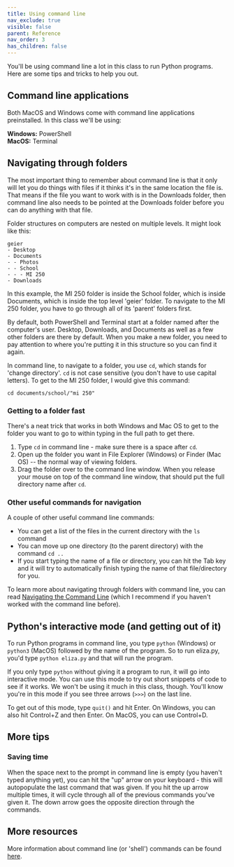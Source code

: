 ```yaml
---
title: Using command line
nav_exclude: true
visible: false
parent: Reference
nav_order: 3
has_children: false
---
```


You'll be using command line a lot in this class to run Python programs. Here are some tips and tricks to help you out.

## Command line applications

Both MacOS and Windows come with command line applications preinstalled. In this class we'll be using:

**Windows:** PowerShell  
**MacOS:** Terminal

## Navigating through folders

The most important thing to remember about command line is that it only will let you do things with files if it thinks it's in the same location the file is. That means if the file you want to work with is in the Downloads folder, then command line also needs to be pointed at the Downloads folder before you can do anything with that file. 

Folder structures on computers are nested on multiple levels. It might look like this:

```
geier  
- Desktop  
- Documents  
- - Photos  
- - School  
- - - MI 250  
- Downloads  
```

In this example, the MI 250 folder is inside the School folder, which is inside Documents, which is inside the top level 'geier' folder. To navigate to the MI 250 folder, you have to go through all of its 'parent' folders first.

By default, both PowerShell and Terminal start at a folder named after the computer's user. Desktop, Downloads, and Documents as well as a few other folders are there by default. When you make a new folder, you need to pay attention to where you're putting it in this structure so you can find it again.

In command line, to navigate to a folder, you use `cd`, which stands for 'change directory'. `cd` is not case sensitive (you don't have to use capital letters). To get to the MI 250 folder, I would give this command:
```
cd documents/school/"mi 250"
```

### Getting to a folder fast

There's a neat trick that works in both Windows and Mac OS to get to the folder you want to go to within typing in the full path to get there. 
1. Type `cd` in command line - make sure there is a space after `cd`.
2. Open up the folder you want in File Explorer (Windows) or Finder (Mac OS) -- the normal way of viewing folders. 
3. Drag the folder over to the command line window. When you release your mouse on top of the command line window, that should put the full directory name after `cd`.

### Other useful commands for navigation

A couple of other useful command line commands:
* You can get a list of the files in the current directory with the `ls` command
* You can move up one directory (to the parent directory) with the command `cd ..`
* If you start typing the name of a file or directory, you can hit the Tab key and it will try to automatically finish typing the name of that file/directory for you.

To learn more about navigating through folders with command line, you can read [Navigating the Command Line](http://swcarpentry.github.io/shell-novice/02-filedir/index.html) 
(which I recommend if you haven't worked with the command line before).

## Python's interactive mode (and getting out of it)

To run Python programs in command line, you type `python` (Windows) or `python3` (MacOS) followed by the name of the program. So to run eliza.py, you'd type `python eliza.py` and that will run the program. 

If you only type `python` without giving it a program to run, it will go into interactive mode. You can use this mode to try out short snippets of code to see if it works. We won't be using it much in this class, though. You'll know you're in this mode if you see three arrows (`>>>`) on the last line. 

To get out of this mode, type `quit()` and hit Enter. On Windows, you can also hit Control+Z and then Enter. On MacOS, you can use Control+D.

## More tips

### Saving time

When the space next to the prompt in command line is empty (you haven't typed anything yet), you can hit the "up" arrow on your keyboard - this will autopopulate the last command that was given. If you hit the up arrow multiple times, it will cycle through all of the previous commands you've given it. The down arrow goes the opposite direction through the commands.

## More resources

More information about command line (or 'shell') commands can be found
[here](http://swcarpentry.github.io/shell-novice/reference).